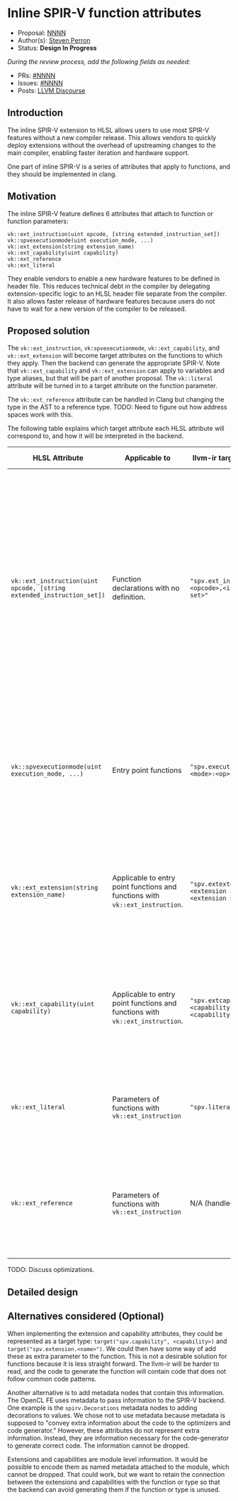 <!-- {% raw %} -->

# Inline SPIR-V function attributes

*   Proposal: [NNNN](NNNN-inline-spirv-function-attributes.md)
*   Author(s): [Steven Perron](https://github.com/s-perron)
*   Status: **Design In Progress**

*During the review process, add the following fields as needed:*

*   PRs: [#NNNN](https://github.com/llvm/llvm-project/pull/NNNN)
*   Issues: [#NNNN](https://github.com/llvm/llvm-project/issues/NNNN)
*   Posts: [LLVM Discourse](https://discourse.llvm.org/)

## Introduction

The inline SPIR-V extension to HLSL allows users to use most SPIR-V features
without a new compiler release. This allows vendors to quickly deploy extensions
without the overhead of upstreaming changes to the main compiler, enabling
faster iteration and hardware support.

One part of inline SPIR-V is a series of attributes that apply to functions, and
they should be implemented in clang.

## Motivation

The inline SPIR-V feature defines 6 attributes that attach to function or
function parameters:

```hlsl
vk::ext_instruction(uint opcode, [string extended_instruction_set])
vk::spvexecutionmode(uint execution_mode, ...)
vk::ext_extension(string extension_name)
vk::ext_capability(uint capability)
vk::ext_reference
vk::ext_literal
```

They enable vendors to enable a new hardware features to be defined in header
file. This reduces technical debt in the compiler by delegating
extension-specific logic to an HLSL header file separate from the compiler. It
also allows faster release of hardware features because users do not have to
wait for a new version of the compiler to be released.

## Proposed solution

The `vk::ext_instruction`, `vk:spvexecutionmode`, `vk::ext_capability`, and
`vk::ext_extension` will become target attributes on the functions to which they
apply. Then the backend can generate the appropriate SPIR-V. Note that
`vk::ext_capability` and `vk::ext_extension` can apply to variables and type
aliases, but that will be part of another proposal. The `vk::literal` attribute
will be turned in to a target attribute on the function parameter.

The `vk::ext_reference` attribute can be handled in Clang but changing the type
in the AST to a reference type. TODO: Need to figure out how address spaces work
with this.

The following table explains which target attribute each HLSL attribute will
correspond to, and how it will be interpreted in the backend.

HLSL Attribute                                                        | Applicable to                                                                 | llvm-ir target attribute                                     | Attribute Description
--------------------------------------------------------------------- | ----------------------------------------------------------------------------- | ------------------------------------------------------------ | ---------------------
`vk::ext_instruction(uint opcode, [string extended_instruction_set])` | Function declarations with no definition.                                     | `"spv.ext_instruction"="<opcode>,<instruction set>"`         | Calls to functions with this attribute are replaced by a single SPIR-V instruction.<br>If `<instruction set>` is the empty string, then it will generate the core SPIR-V instruction with the given opcode.<br>Otherwise, it will create an `OpExtInst` instruction, where the instruction is `<opcode>` in the given instruction set.
`vk::spvexecutionmode(uint execution_mode, ...)`                      | Entry point functions                                                         | `"spv.executionmode"="<mode>:<op>..."`                       | For each execution mode, a separate `OpExecuteMode` instruction is generated with the given operands. The operands are interpreted as literal integers.
`vk::ext_extension(string extension_name)`                            | Applicable to entry point functions and functions with `vk::ext_instruction`. | `"spv.extextension"="<extension name>,<extension name>,..."` | A separate `OpExtension` instruction is added for each extension name. The extension is added to the list of allowed extensions in the SPIR-V backend.
`vk::ext_capability(uint capability)`                                 | Applicable to entry point functions and functions with `vk::ext_instruction`. | `"spv.extcapability"="<capability id>: <capability id>..."`  | A separate `OpCapability` instruction is added for each capability. The capability is added to the list of allowed capabilities in the SPIR-V backend.
`vk::ext_literal`                                                     | Parameters of functions with `vk::ext_instruction`                            | `"spv.literal"`                                              | The parameter is encoded as a literal in the SPIR-V instruction instead of generating an `OpConstant`.
`vk::ext_reference`                                                   | Parameters of functions with `vk::ext_instruction`                            | N/A (handled in Clang)                                       | The parameter's type is modified to a reference type in the Clang AST. (Address space handling needs further investigation.)

TODO: Discuss optimizations.

## Detailed design

## Alternatives considered (Optional)

When implementing the extension and capability attributes, they could be
represented as a target type: `target("spv.capability", <capability>)` and
`target("spv.extension.<name>")`. We could then have some way of add these as
extra parameter to the function. This is not a desirable solution for functions
because it is less straight forward. The llvm-ir will be harder to read, and the
code to generate the function will contain code that does not follow common code
patterns.

Another alternative is to add metadata nodes that contain this information. The
OpenCL FE uses metadata to pass information to the SPIR-V backend. One example
is the `spirv.Decorations` metadata nodes to adding decorations to values. We
chose not to use metadata because metadata is supposed to "convey extra
information about the code to the optimizers and code generator." However, these
attributes do not represent extra information. Instead, they are information
necessary for the code-generator to generate correct code. The information
cannot be dropped.

Extensions and capabilities are module level information. It would be possible
to encode them as named metadata attached to the module, which cannot be
dropped. That could work, but we want to retain the connection between the
extensions and capabilities with the function or type so that the backend can
avoid generating them if the function or type is unused.

<!-- {% endraw %} -->
